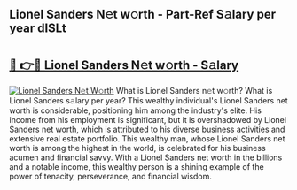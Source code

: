 ## Lionel Sanders N𝚎t w𝚘rth - Part-Ref S𝚊lary per year dISLt

# <h2><a href="http://gc11j59.nevu.top/?p=Lionel+Sanders">🔗 👉🔴 Lionel Sanders N𝚎t w𝚘rth - S𝚊lary</a></h2>

[![Lionel Sanders N𝚎t W𝚘rth](https://i.imgur.com/Oavwk0R.jpeg)](http://gc11j59.nevu.top/?p=Lionel+Sanders)
What is Lionel Sanders n𝚎t w𝚘rth? What is Lionel Sanders s𝚊lary per year?
This wealthy individual's Lionel Sanders net worth is considerable, positioning him among the industry's elite. His income from his employment is significant, but it is overshadowed by Lionel Sanders net worth, which is attributed to his diverse business activities and extensive real estate portfolio. This wealthy man, whose Lionel Sanders net worth is among the highest in the world, is celebrated for his business acumen and financial savvy. With a Lionel Sanders net worth in the billions and a notable income, this wealthy person is a shining example of the power of tenacity, perseverance, and financial wisdom.
